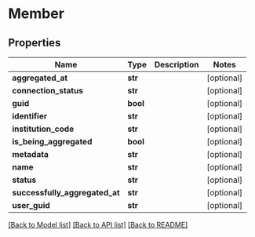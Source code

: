 # Member

## Properties
Name | Type | Description | Notes
------------ | ------------- | ------------- | -------------
**aggregated_at** | **str** |  | [optional] 
**connection_status** | **str** |  | [optional] 
**guid** | **bool** |  | [optional] 
**identifier** | **str** |  | [optional] 
**institution_code** | **str** |  | [optional] 
**is_being_aggregated** | **bool** |  | [optional] 
**metadata** | **str** |  | [optional] 
**name** | **str** |  | [optional] 
**status** | **str** |  | [optional] 
**successfully_aggregated_at** | **str** |  | [optional] 
**user_guid** | **str** |  | [optional] 

[[Back to Model list]](../README.md#documentation-for-models) [[Back to API list]](../README.md#documentation-for-api-endpoints) [[Back to README]](../README.md)


